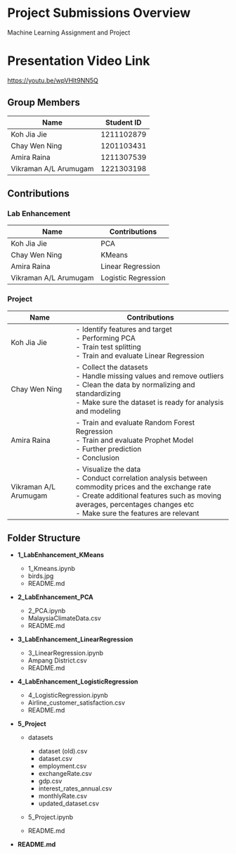 # Project Submissions Overview
Machine Learning Assignment and Project

# Presentation Video Link
https://youtu.be/wpVHlt9NN5Q

## Group Members

|         Name          | Student ID |
|-----------------------|------------|
| Koh Jia Jie           | 1211102879 |
| Chay Wen Ning         | 1201103431 |
| Amira Raina           | 1211307539 |
| Vikraman A/L Arumugam | 1221303198 |


## Contributions
### Lab Enhancement
|         Name          |    Contributions    |
|-----------------------|---------------------|
| Koh Jia Jie           |         PCA         |
| Chay Wen Ning         |        KMeans       |
| Amira Raina           |  Linear Regression  |
| Vikraman A/L Arumugam | Logistic Regression |

### Project
|         Name         |      Contributions      |
|----------------------|-------------------------|
| Koh Jia Jie          | - Identify features and target  <br> - Performing PCA  <br> - Train test splitting  <br> - Train and evaluate Linear Regression |
| Chay Wen Ning        | - Collect the datasets  <br> - Handle missing values and remove outliers  <br> - Clean the data by normalizing and standardizing  <br> - Make sure the dataset is ready for analysis and modeling |
| Amira Raina          | - Train and evaluate Random Forest Regression  <br> - Train and evaluate Prophet Model  <br> - Further prediction  <br> - Conclusion |
| Vikraman A/L Arumugam| - Visualize the data  <br> - Conduct correlation analysis between commodity prices and the exchange rate  <br> - Create additional features such as moving averages, percentages changes etc  <br> - Make sure the features are relevant |


## Folder Structure
- **1_LabEnhancement_KMeans**
  - 1_Kmeans.ipynb
  - birds.jpg
  - README.md

- **2_LabEnhancement_PCA**
  - 2_PCA.ipynb
  - MalaysiaClimateData.csv
  - README.md

- **3_LabEnhancement_LinearRegression**
  - 3_LinearRegression.ipynb
  - Ampang District.csv
  - README.md

- **4_LabEnhancement_LogisticRegression**
  - 4_LogisticRegression.ipynb
  - Airline_customer_satisfaction.csv
  - README.md

- **5_Project**
  - datasets
    - dataset (old).csv
    - dataset.csv
    - employment.csv
    - exchangeRate.csv
    - gdp.csv
    - interest_rates_annual.csv
    - monthlyRate.csv
    - updated_dataset.csv

  - 5_Project.ipynb
  - README.md

- **README.md**
